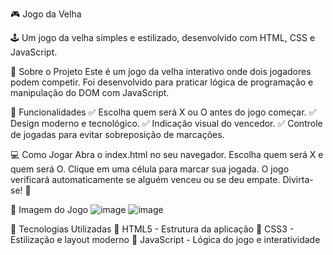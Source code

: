 🎮 Jogo da Velha

🕹️ Um jogo da velha simples e estilizado, desenvolvido com HTML, CSS e JavaScript.

📌 Sobre o Projeto
Este é um jogo da velha interativo onde dois jogadores podem competir. Foi desenvolvido para praticar lógica de programação e manipulação do DOM com JavaScript.

🚀 Funcionalidades
✅ Escolha quem será X ou O antes do jogo começar.
✅ Design moderno e tecnológico.
✅ Indicação visual do vencedor.
✅ Controle de jogadas para evitar sobreposição de marcações.

💻 Como Jogar
    Abra o index.html no seu navegador.
    Escolha quem será X e quem será O.
    Clique em uma célula para marcar sua jogada.
    O jogo verificará automaticamente se alguém venceu ou se deu empate.
    Divirta-se! 🎉

📸 Imagem do Jogo
![image](https://github.com/user-attachments/assets/80f2c225-6395-4cc7-b545-b955a7978183)
![image](https://github.com/user-attachments/assets/9a315e9d-dede-454b-ab0b-296b629204ce)

📌 Tecnologias Utilizadas
🔹 HTML5 - Estrutura da aplicação
🔹 CSS3 - Estilização e layout moderno
🔹 JavaScript - Lógica do jogo e interatividade
